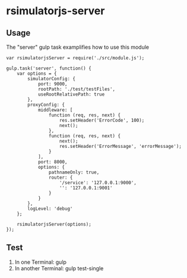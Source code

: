 # rsimulatorjs-server #

## Usage ##

The "server" gulp task examplifies how to use this module

    var rsimulatorjsServer = require('./src/module.js');

    gulp.task('server', function() {
        var options = {
            simulatorConfig: {
                port: 9000,
                rootPath: './test/testFiles',
                useRootRelativePath: true
            },
            proxyConfig: {
                middleware: [
                    function (req, res, next) {
                        res.setHeader('ErrorCode', 100);
                        next();
                    },
                    function (req, res, next) {
                        next();
                        res.setHeader('ErrorMessage', 'errorMessage');
                    }
                ],
                port: 8000,
                options: {
                    pathnameOnly: true,
                    router: {
                        '/service': '127.0.0.1:9000',
                        '': '127.0.0.1:9001'
                    }
                }
            },
            logLevel: 'debug'
        };
    
        rsimulatorjsServer(options);
    });


## Test ##

1. In one Terminal: gulp 
2. In another Terminal: gulp test-single



